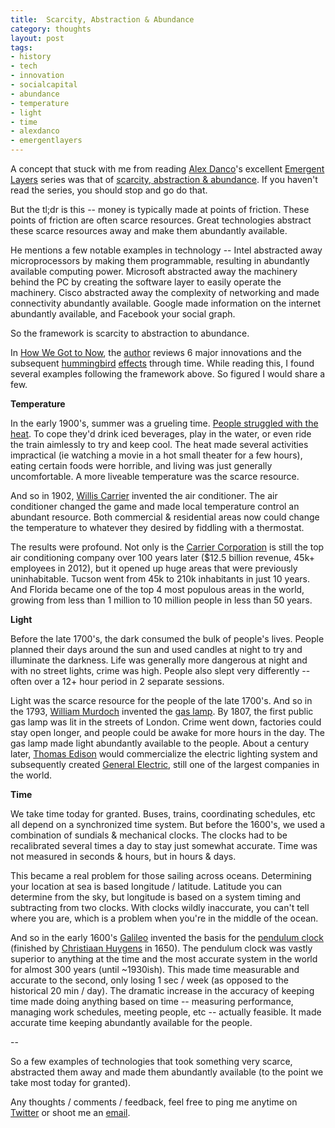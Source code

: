 ```yaml
---
title: 	Scarcity, Abstraction & Abundance
category: thoughts
layout: post
tags: 
- history
- tech
- innovation
- socialcapital
- abundance
- temperature
- light
- time
- alexdanco
- emergentlayers
---
```


A concept that stuck with me from reading [Alex Danco](https://twitter.com/Alex_Danco)'s excellent [Emergent Layers](https://medium.com/@alexdanco/emergent-layers-an-introduction-f91c3cbe0175#.4iz7xgc7y) series was that of [scarcity, abstraction & abundance](https://medium.com/swlh/emergent-layers-chapter-1-scarcity-abstraction-abundance-5705666e4f15#.wxm5osdmh). If you haven't read the series, you should stop and go do that. 

But the tl;dr is this -- money is typically made at points of friction. These points of friction are often scarce resources. Great technologies abstract these scarce resources away and make them abundantly available. 

He mentions a few notable examples in technology -- Intel abstracted away microprocessors by making them programmable, resulting in abundantly available computing power. Microsoft abstracted away the machinery behind the PC by creating the software layer to easily operate the machinery. Cisco abstracted away the complexity of networking and made connectivity abundantly available. Google made information on the internet abundantly available, and Facebook your social graph. 

So the framework is scarcity to abstraction to abundance.

In [How We Got to Now](https://www.amazon.com/How-We-Got-Now-Innovations/dp/1594632960), the [author](https://en.wikipedia.org/wiki/Steven_Johnson_author) reviews 6 major innovations and the subsequent [hummingbird](https://medium.com/how-we-got-to-now/the-hummingbird-effect-c3112b723408#.hok6487pk) [effects](https://www.brainpickings.org/2014/10/20/how-we-got-to-know-steven-johnson-hummingbird-effect-time/) through time. While reading this, I found several examples following the framework above. So figured I would share a few.

__Temperature__

In the early 1900's, summer was a grueling time. [People struggled with the heat](http://www.newyorker.com/culture/culture-desk/before-air-conditioning). To cope they'd drink iced beverages, play in the water, or even ride the train aimlessly to try and keep cool. The heat made several activities impractical (ie watching a movie in a hot small theater for a few hours), eating certain foods were horrible, and living was just generally uncomfortable. A more liveable temperature was the scarce resource.

And so in 1902, [Willis Carrier](https://en.wikipedia.org/wiki/Willis_Carrier) invented the air conditioner. The air conditioner changed the game and  made local temperature control an abundant resource. Both commercial & residential areas now could change the temperature to whatever they desired by fiddling with a thermostat. 

The results were profound. Not only is the [Carrier Corporation](https://en.wikipedia.org/wiki/Carrier_Corporation) is still the top air conditioning company over 100 years later ($12.5 billion revenue, 45k+ employees in 2012), but it opened up huge areas that were previously uninhabitable. Tucson went from 45k to 210k inhabitants in just 10 years. And Florida became one of the top 4 most populous areas in the world, growing from less than 1 million to 10 million people in less than 50 years.

__Light__

Before the late 1700's, the dark consumed the bulk of people's lives. People planned their days around the sun and used candles at night to try and illuminate the darkness. Life was generally more dangerous at night and with no street lights, crime was high. People also slept very differently -- often over a 12+ hour period in 2 separate sessions. 

Light was the scarce resource for the people of the late 1700's. And so in the 1793, [William Murdoch](https://en.wikipedia.org/wiki/William_Murdoch) invented the [gas lamp](https://en.wikipedia.org/wiki/Gas_lighting). By 1807, the first public gas lamp was lit in the streets of London. Crime went down, factories could stay open longer, and people could be awake for more hours in the day. The gas lamp made light abundantly available to the people. About a century later, [Thomas Edison](https://en.wikipedia.org/wiki/Thomas_Edison#Electric_light) would commercialize the electric lighting system and subsequently created [General Electric](https://en.wikipedia.org/wiki/General_Electric), still one of the largest companies in the world. 

__Time__

We take time today for granted. Buses, trains, coordinating schedules, etc all depend on a synchronized time system. But before the 1600's, we used a combination of sundials & mechanical clocks. The clocks had to be recalibrated several times a day to stay just somewhat accurate. Time was not measured in seconds & hours, but in hours & days. 

This became a real problem for those sailing across oceans. Determining your location at sea is based longitude / latitude. Latitude you can determine from the sky, but longitude is based on a system timing and subtracting from two clocks. With clocks wildly inaccurate, you can't tell where you are, which is a problem when you're in the middle of the ocean.

And so in the early 1600's [Galileo](https://en.wikipedia.org/wiki/Galileo_Galilei) invented the basis for the [pendulum clock](https://en.wikipedia.org/wiki/Pendulum_clock) (finished by [Christiaan Huygens](https://en.wikipedia.org/wiki/Christiaan_Huygens) in 1650). The pendulum clock was vastly superior to anything at the time and the most accurate system in the world for almost 300 years (until ~1930ish). This made time measurable and accurate to the second, only losing 1 sec / week (as opposed to the historical 20 min / day). The dramatic increase in the accuracy of keeping time made doing anything based on time -- measuring performance, managing work schedules, meeting people, etc -- actually feasible. It made accurate time keeping abundantly available for the people.

--

So a few examples of technologies that took something very scarce, abstracted them away and made them abundantly available (to the point we take most today for granted). 

Any thoughts / comments / feedback, feel free to ping me anytime on [Twitter](twitter.com/chriseyin) or shoot me an [email](mailto:christopher.e.yin@gmail.com). 
